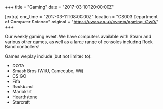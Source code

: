 +++
title = "Gaming"
date = "2017-03-10T20:00:00Z"

[extra]
end_time = "2017-03-11T08:00:00Z"
location = "CS003 Department of Computer Science"
original = "https://uwcs.co.uk/events/gaming-t2w9/"
+++

Our weekly gaming event. We have computers available with Steam and various other games, as well as a large range of consoles including Rock Band controllers\!

  

Games we play include (but not limited to):

  - DOTA  
  - Smash Bros (WiiU, Gamecube, Wii)  
  - CS:GO  
  - Fifa  
  - Rockband  
  - Mariokart  
  - Hearthstone  
  - Starcraft

